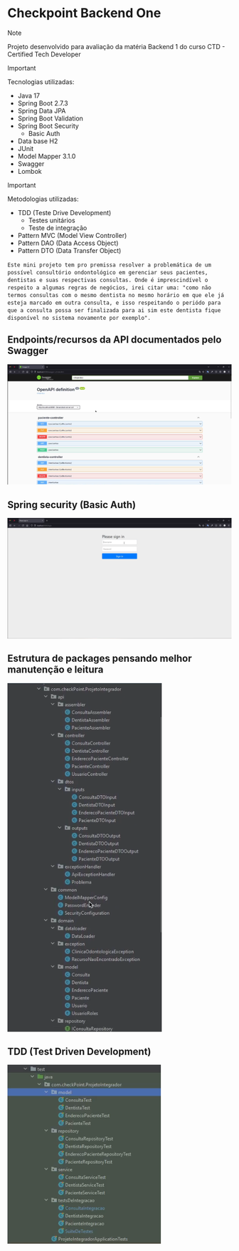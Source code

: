 # **Checkpoint Backend One**

> [!NOTE]
> Projeto desenvolvido para avaliação da matéria Backend 1 do curso CTD - Certified Tech Developer

> [!IMPORTANT]
> Tecnologias utilizadas: 
> - Java 17
> - Spring Boot 2.7.3
> - Spring Data JPA
> - Spring Boot Validation
> - Spring Boot Security
>     - Basic Auth
> - Data base H2
> - JUnit
> - Model Mapper 3.1.0
> - Swagger
> - Lombok

> [!IMPORTANT]
> Metodologias utilizadas:
>  - TDD (Teste Drive Development)
>    - Testes unitários
>    - Teste de integração 
>  - Pattern MVC (Model View Controller)
>  - Pattern DAO (Data Access Object)
>  - Pattern DTO (Data Transfer Object)

` Este mini projeto tem pro premissa resolver a problemática de um possível consultório ondontológico em gerenciar seus pacientes, dentistas e suas respectivas consultas. Onde é imprescindível o respeito a algumas regras de negócios, irei citar uma: "como não termos consultas com o mesmo dentista no mesmo horário em que ele já esteja marcado em outra consulta, e isso respeitando o periódo para que a consulta possa ser finalizada para ai sim este dentista fique disponível no sistema novamente por exemplo". `

## Endpoints/recursos da API documentados pelo Swagger
![Endpoints documentados pelo Swagger](./assets/img/swagger.png)

## Spring security (Basic Auth)
![Login padrão spring security](./assets/img/login.png)

## Estrutura de packages pensando melhor manutenção e leitura
![estrutura packages](./assets/img/estruturaCode.png)

## TDD (Test Driven Development)
![estrutura dos testes](./assets/img/estruturaTest.png)